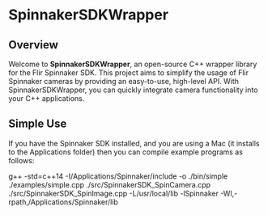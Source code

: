 # SpinnakerSDKWrapper

## Overview

Welcome to **SpinnakerSDKWrapper**, an open-source C++ wrapper library for the Flir Spinnaker SDK. This project aims to simplify the usage of Flir Spinnaker cameras by providing an easy-to-use, high-level API. With SpinnakerSDKWrapper, you can quickly integrate camera functionality into your C++ applications.

## Simple Use

If you have the Spinnaker SDK installed, and you are using a Mac (it installs to the Applications folder) then you can compile example programs as follows:

g++ -std=c++14 -I/Applications/Spinnaker/include -o ./bin/simple ./examples/simple.cpp ./src/SpinnakerSDK_SpinCamera.cpp ./src/SpinnakerSDK_SpinImage.cpp -L/usr/local/lib -lSpinnaker -Wl,-rpath,/Applications/Spinnaker/lib